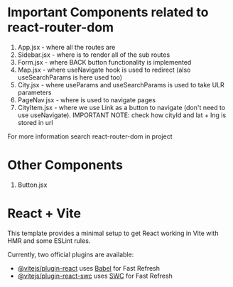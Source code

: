 # Important Components related to react-router-dom

1. App.jsx - where all the routes are
2. Sidebar.jsx - where <Outlet /> is to render all of the sub routes
3. Form.jsx - where BACK button functionality is implemented
4. Map.jsx - where useNavigate hook is used to redirect (also useSearchParams is here used too)
5. City.jsx - where useParams and useSearchParams is used to take ULR parameters
6. PageNav.jsx - where <NavLink /> is used to navigate pages
7. CityItem.jsx - where we use Link as a button to navigate (don't need to use useNavigate). IMPORTANT NOTE: check how cityId and lat + lng is stored in url

For more information search react-router-dom in project

# Other Components

1. Button.jsx

# React + Vite

This template provides a minimal setup to get React working in Vite with HMR and some ESLint rules.

Currently, two official plugins are available:

- [@vitejs/plugin-react](https://github.com/vitejs/vite-plugin-react/blob/main/packages/plugin-react/README.md) uses [Babel](https://babeljs.io/) for Fast Refresh
- [@vitejs/plugin-react-swc](https://github.com/vitejs/vite-plugin-react-swc) uses [SWC](https://swc.rs/) for Fast Refresh
